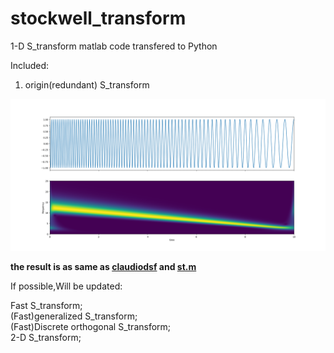 # stockwell_transform
1-D S_transform matlab code  transfered to Python 

Included:  

1. origin(redundant) S_transform  

![stockwell](https://github.com/Gsonggit/stockwell_transform/blob/master/origin_s_transform.png)  

**the result is as same as [claudiodsf](https://github.com/claudiodsf/stockwell)  and **[st.m](https://github.com/Gsonggit/stockwell_transform/blob/master/st.m)****  


If possible,Will be updated:  


Fast S_transform;  
(Fast)generalized S_transform;  
(Fast)Discrete orthogonal S_transform;  
2-D S_transform;  


